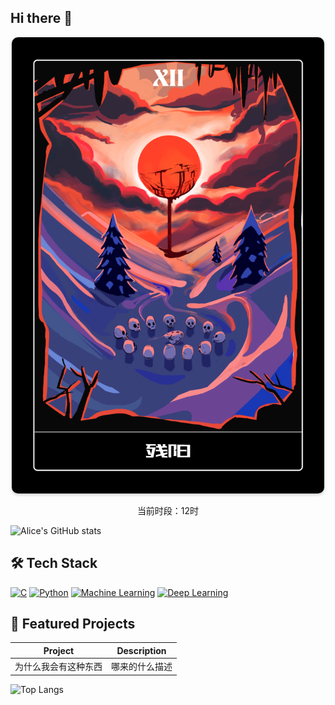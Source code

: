 ## Hi there 👋

<!-- 动态时间图片 -->
<div align="center">
  <img src="https://raw.githubusercontent.com/alice-kroi/alice-kroi/main/assets/images/12.png" 
       width="500" 
       height="730" 
       alt="Hourly Banner"
       style="border-radius:10px; box-shadow:0 2px 5px rgba(0,0,0,0.2);">
</div>
<p align="center">当前时段：12时</p>




<!-- 动态统计卡片 -->
![Alice's GitHub stats](https://github-readme-stats.vercel.app/api?username=alice-kroi&show_icons=true&theme=radical)

<!-- 技术栈展示 -->
## 🛠 Tech Stack
[![C](https://img.shields.io/badge/-C-00599C?style=flat&logo=c&logoColor=white)](https://en.wikipedia.org/wiki/C_(programming_language))
[![Python](https://img.shields.io/badge/-Python-3776AB?style=flat&logo=python&logoColor=white)](https://www.python.org/)
[![Machine Learning](https://img.shields.io/badge/-ML-FF6F00?style=flat&logo=scikit-learn&logoColor=white)](https://scikit-learn.org/)
[![Deep Learning](https://img.shields.io/badge/-DL-FF6F00?style=flat&logo=tensorflow&logoColor=white)](https://www.tensorflow.org/)

<!-- 项目展示 -->
## 🌟 Featured Projects
| Project | Description | 
|---------|-------------|
| 为什么我会有这种东西 | 哪来的什么描述 |




<!-- 动态排行榜 -->
![Top Langs](https://github-readme-stats.vercel.app/api/top-langs/?username=alice-kroi&layout=compact)